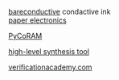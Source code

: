 
[bareconductive](http://www.bareconductive.com/) condactive ink  
[paper electronics](http://www.instructables.com/id/Paper-Electronics-Conductive-Paints-Inks-and-Mo/)  

[PyCoRAM](http://shtaxxx.github.io/PyCoRAM/)

[high-level synthesis tool](http://www.nkavvadias.com/hercules/)

[verificationacademy.com](https://verificationacademy.com/)




